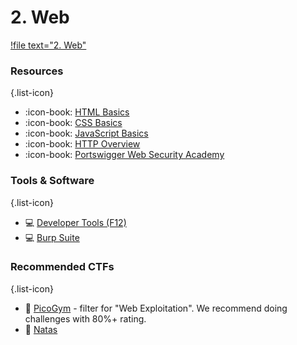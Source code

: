 # 2. Web

[!file text="2. Web"](/files/HiHili.pptx)

### Resources
{.list-icon}
- :icon-book: [HTML Basics](https://developer.mozilla.org/en-US/docs/Learn/Getting_started_with_the_web/HTML_basics)
- :icon-book: [CSS Basics](https://developer.mozilla.org/en-US/docs/Learn/Getting_started_with_the_web/CSS_basics)
- :icon-book: [JavaScript Basics](https://developer.mozilla.org/en-US/docs/Learn/Getting_started_with_the_web/JavaScript_basics)
- :icon-book: [HTTP Overview](https://developer.mozilla.org/en-US/docs/Web/HTTP/Overview)
- :icon-book: [Portswigger Web Security Academy](https://portswigger.net/web-security/all-topics)

### Tools & Software
{.list-icon}
- :computer: [Developer Tools (F12)](https://developer.mozilla.org/en-US/docs/Learn/Common_questions/Tools_and_setup/What_are_browser_developer_tools)
- :computer: [Burp Suite](https://portswigger.net/burp/communitydownload)

### Recommended CTFs
{.list-icon}
- :triangular_flag_on_post: [PicoGym](https://picoctf.org/index.html#picogym) - filter for "Web Exploitation". We recommend doing challenges with 80%+ rating.
- :triangular_flag_on_post: [Natas](https://overthewire.org/wargames/natas/)

